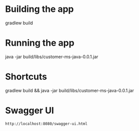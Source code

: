 # Building the app
gradlew build

# Running the app
java -jar build/libs/customer-ms-java-0.0.1.jar

# Shortcuts
gradlew build && java -jar build/libs/customer-ms-java-0.0.1.jar

# Swagger UI
`http://localhost:8080/swagger-ui.html`